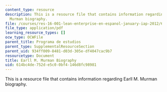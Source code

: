 ```yaml
---
content_type: resource
description: This is a resource file that contains information regarding Earll M.
  Murman biography.
file: /courses/res-16-001-lean-enterprise-en-espanol-january-iap-2012/614bc4de752de5c00bf4146d8fc98981_MITRES_16_001IAP12_Earll.pdf
file_type: application/pdf
learning_resource_types: []
ocw_type: OCWFile
parent_title: Programa de estudios
parent_type: SupplementalResourceSection
parent_uid: 934ff009-8481-d03d-305e-df4047cac9b7
resourcetype: Document
title: Earll M. Murman Biography
uid: 614bc4de-752d-e5c0-0bf4-146d8fc98981
---
```

This is a resource file that contains information regarding Earll M. Murman biography.

